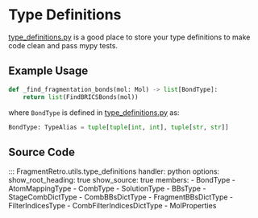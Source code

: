 # Type Definitions

[type_definitions.py](/src/FragmentRetro/type_definitions.py) is a good place to store your type definitions to make code clean and pass mypy tests.

## Example Usage

```python
def _find_fragmentation_bonds(mol: Mol) -> list[BondType]:
    return list(FindBRICSBonds(mol))
```

where `BondType` is defined in [type_definitions.py](/src/FragmentRetro/utils/type_definitions.py) as:

```python
BondType: TypeAlias = tuple[tuple[int, int], tuple[str, str]]
```

## Source Code

::: FragmentRetro.utils.type_definitions
    handler: python
    options:
      show_root_heading: true
      show_source: true
      members:
        - BondType
        - AtomMappingType
        - CombType
        - SolutionType
        - BBsType
        - StageCombDictType
        - CombBBsDictType
        - FragmentBBsDictType
        - FilterIndicesType
        - CombFilterIndicesDictType
        - MolProperties
